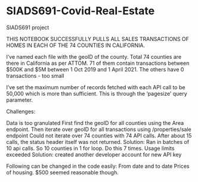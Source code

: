 # SIADS691-Covid-Real-Estate
SIADS691 project 

THIS NOTEBOOK SUCCESSFULLY PULLS ALL SALES TRANSACTIONS OF HOMES IN EACH OF THE 74 COUNTIES IN CALIFORNIA.

I’ve named each file with the geoID of the county. Total 74 counties are there in California as per ATTOM. 71 of them contain transactions between $500K and $5M between 1 Oct 2019 and 1 April 2021. The others have 0 transactions - too small

I’ve set the maximum number of records fetched with each API call to be 50,000 which is more than sufficient. This is through the ‘pagesize’ query parameter.

Challenges:


Data is too granulated
First find the geoID for all counties using the Area endpoint. Then iterate over geoID for all transactions using /properties/sale endpoint
 Could not iterate over 74 counties with 74 API calls. After about 15 calls, the status header itself was not returned. 
Solution: Ran in batches of 10 api calls. So 10 counties in 1 for loop. Do this 7 times.
Usage limits exceeded
Solution: created another developer account for new API key

Following can be changed in the code easily:
From date and to date
Prices of housing. $500 seemed reasonable though.


